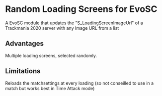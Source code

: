 # Random Loading Screens for EvoSC

A EvoSC module that updates the "S_LoadingScreenImageUrl" of a Trackmania 2020 server with any Image URL from a list

## Advantages

Multiple loading screens, selected randomly.

## Limitations

Reloads the matchsettings at every loading (so not conseilled to use in a match but works best in Time Attack mode)